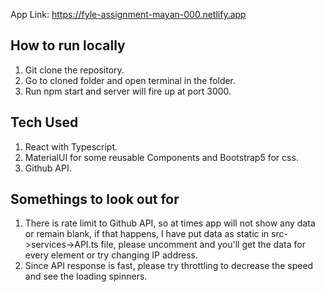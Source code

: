 App Link: https://fyle-assignment-mayan-000.netlify.app

## How to run locally

1. Git clone the repository. 
2. Go to cloned folder and open terminal in the folder.
3. Run npm start and server will fire up at port 3000.

## Tech Used
1. React with Typescript.
2. MaterialUI for some reusable Components and Bootstrap5 for css.
3. Github API.

## Somethings to look out for
1. There is rate limit to Github API, so at times app will not show any data or remain blank, if that happens, I have put data as static in src->services->API.ts file, please uncomment and you'll get the data for every element or try changing IP address.
2. Since API response is fast, please try throttling to decrease the speed and see the loading spinners.
